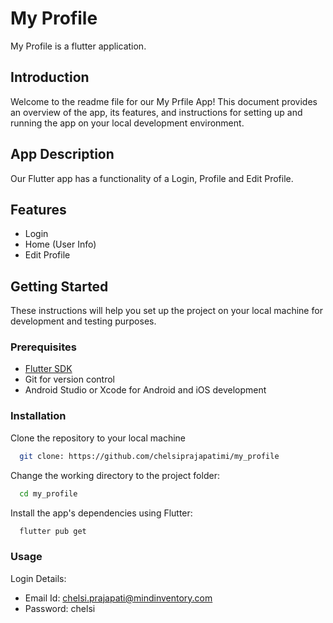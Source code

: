 # My Profile

My Profile is a flutter application.

## Introduction
Welcome to the readme file for our My Prfile App! This document provides an overview of the app, its features, and instructions for setting up and running the app on your local development environment.

## App Description
Our Flutter app has a functionality of a Login, Profile and Edit Profile.

## Features

- Login
- Home (User Info)
- Edit Profile

## Getting Started

These instructions will help you set up the project on your local machine for development and testing purposes.

### Prerequisites
- [Flutter SDK](https://docs.flutter.dev/get-started/install)
- Git for version control 
- Android Studio or Xcode for Android and iOS development


### Installation

Clone the repository to your local machine

```bash
  git clone: https://github.com/chelsiprajapatimi/my_profile
```

Change the working directory to the project folder:

```bash
  cd my_profile
```

Install the app's dependencies using Flutter:

```bash
  flutter pub get
```

### Usage

Login Details:

- Email Id: chelsi.prajapati@mindinventory.com
- Password: chelsi